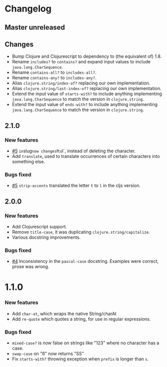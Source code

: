 
# Changelog

## Master unreleased

## Changes

- Bump Clojure and Clojurescript to dependency to (the equivalent of) 1.8.
- Rename `includes?` to `contains?` and expand input values to include `java.lang.CharSequence`.
- Rename `contains-all?` to `includes-all?`.
- Rename `contains-any?` to `includes-any?`.
- Alias `clojure.string/index-of?` replacing our own implementation.
- Alias `clojure.string/last-index-of?` replacing our own implementation.
- Extend the input value of `starts-with?` to include anything implementing `java.lang.CharSequence` to match the version in `clojure.string`.
- Extend the input value of `ends-with?` to include anything implementing `java.lang.CharSequence` to match the version in `clojure.string`.

## 2.1.0

### New features

* [#5](https://github.com/expez/superstring/issues/5) ` in `slug` now changes `ł` to `l`, instead of deleting the character.
* Add `translate`, used to translate occurrences of certain characters into something else.

### Bugs fixed

* [#5](https://github.com/expez/superstring/issues/5) `strip-accents` translated the letter `ł` to `l` in the cljs version.

## 2.0.0

### New features

* Add Clojurescript support.
* Remove `title-case`, it was duplicating `clojure.string/capitalize`.
* Various docstring improvements.

### Bugs fixed

* [#4](https://github.com/expez/superstring/issues/4) Inconsistency in the `pascal-case` docstring.  Examples were correct, prose was wrong.

# 1.1.0
### New features

* Add `char-at`, which wraps the native String/charAt
* Add `re-quote` which quotes a string, for use in regular expressions.

### Bugs fixed

* `mixed-case?` is now false on strings like "123" where no character has a case.
* `swap-case` on "ß" now returns "SS"
* Fix `starts-with?` throwing exception when `prefix` is longer than `s`.
